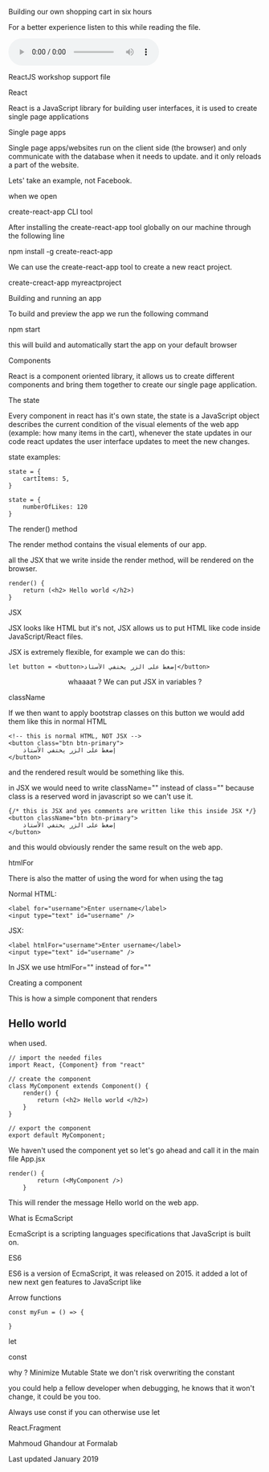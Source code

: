







Building our own shopping cart in six hours



For a better experience listen to this while reading the file.

<audio src="/home/mahmoud/Music/work_music.mp3" controls></audio>



ReactJS workshop support file



React

React is a JavaScript library for building user interfaces, it is used to create single page applications

Single page apps

Single page apps/websites run on the client side (the browser) and only communicate with the database when it needs to update. and it only reloads a part of the website.

Lets' take an example, not Facebook.

when we open 

create-react-app CLI tool

After installing the create-react-app tool globally on our machine through the following line

npm install -g create-react-app

We can use the create-react-app tool to create a new react project.

create-creact-app myreactproject

Building and running an app

To build and preview the app we run the following command

 npm start

this will build and automatically start the app on your default browser

Components

React is a component oriented library, it allows us to create different components and bring them together to create our single page application.

The state

Every component in react has it's own state, the state is a JavaScript object describes the current condition of the visual elements of the web app (example: how many items in the cart), whenever the state updates in our code react updates the user interface updates to meet the new changes.

state examples:

    state = {
        cartItems: 5,
    }

    state = {
        numberOfLikes: 120
    }



The render() method

The render method contains the visual elements of our app.

all the JSX that we write inside the render method, will be rendered on the browser. 

    render() {
        return (<h2> Hello world </h2>)
    }



JSX

JSX looks like HTML but it's not, JSX allows us to put HTML like code inside JavaScript/React files.

JSX is extremely flexible, for example we can do this:

    let button = <button>إضغط على الزر يختفي الأستاذ</button>



<center>whaaaat ? We can put JSX in variables ?</center>



className

If we then want to apply bootstrap classes on this button we would add them like this in normal HTML

    <!-- this is normal HTML, NOT JSX -->
    <button class="btn btn-primary">
        إضغط على الزر يختفي الأستاذ
    </button>

and the rendered result would be something like this.



in JSX we would need to write className="" instead of class="" because class is a reserved word in javascript so we can't use it.

    {/* this is JSX and yes comments are written like this inside JSX */}
    <button className="btn btn-primary">
    	إضغط على الزر يختفي الأستاذ
    </button>

and this would obviously render the same result on the web app.



htmlFor

There is also the matter of using the word for when using the tag <label>

Normal HTML:

    <label for="username">Enter username</label>
    <input type="text" id="username" />

JSX:

    <label htmlFor="username">Enter username</label>
    <input type="text" id="username" />

In JSX we use htmlFor="" instead of for=""



Creating a component

This is how a simple component that renders <h2> Hello world </h2> when used.

    // import the needed files
    import React, {Component} from "react"
    
    // create the component
    class MyComponent extends Component() {
        render() {
            return (<h2> Hello world </h2>)
        }
    }
    
    // export the component
    export default MyComponent;

We haven't used the component yet so let's go ahead and call it in the main file App.jsx

    render() {
            return (<MyComponent />)
        }

This will render the message Hello world on the web app.





What is EcmaScript

EcmaScript is a scripting languages specifications that JavaScript is built on.

ES6

ES6 is a version of EcmaScript, it was released on 2015.
it added a lot of new next gen features to JavaScript like

Arrow functions

    const myFun = () => {
        
    }



let

const

why ? Minimize Mutable State we don't risk overwriting the constant

you could help a fellow developer when debugging, he knows that it won't change, it could be you too.

Always use const if you can otherwise use let

React.Fragment





   Mahmoud Ghandour at Formalab 

Last updated January 2019



